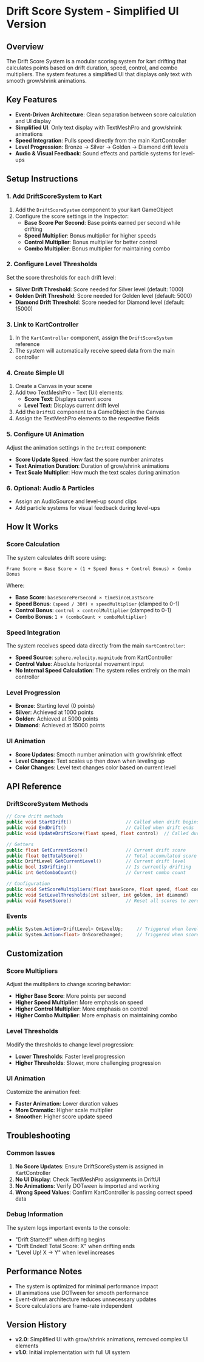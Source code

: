 # Drift Score System - Simplified UI Version

## Overview
The Drift Score System is a modular scoring system for kart drifting that calculates points based on drift duration, speed, control, and combo multipliers. The system features a simplified UI that displays only text with smooth grow/shrink animations.

## Key Features
- **Event-Driven Architecture**: Clean separation between score calculation and UI display
- **Simplified UI**: Only text display with TextMeshPro and grow/shrink animations
- **Speed Integration**: Pulls speed directly from the main KartController
- **Level Progression**: Bronze → Silver → Golden → Diamond drift levels
- **Audio & Visual Feedback**: Sound effects and particle systems for level-ups

## Setup Instructions

### 1. Add DriftScoreSystem to Kart
1. Add the `DriftScoreSystem` component to your kart GameObject
2. Configure the score settings in the Inspector:
   - **Base Score Per Second**: Base points earned per second while drifting
   - **Speed Multiplier**: Bonus multiplier for higher speeds
   - **Control Multiplier**: Bonus multiplier for better control
   - **Combo Multiplier**: Bonus multiplier for maintaining combo

### 2. Configure Level Thresholds
Set the score thresholds for each drift level:
- **Silver Drift Threshold**: Score needed for Silver level (default: 1000)
- **Golden Drift Threshold**: Score needed for Golden level (default: 5000)
- **Diamond Drift Threshold**: Score needed for Diamond level (default: 15000)

### 3. Link to KartController
1. In the `KartController` component, assign the `DriftScoreSystem` reference
2. The system will automatically receive speed data from the main controller

### 4. Create Simple UI
1. Create a Canvas in your scene
2. Add two TextMeshPro - Text (UI) elements:
   - **Score Text**: Displays current score
   - **Level Text**: Displays current drift level
3. Add the `DriftUI` component to a GameObject in the Canvas
4. Assign the TextMeshPro elements to the respective fields

### 5. Configure UI Animation
Adjust the animation settings in the `DriftUI` component:
- **Score Update Speed**: How fast the score number animates
- **Text Animation Duration**: Duration of grow/shrink animations
- **Text Scale Multiplier**: How much the text scales during animation

### 6. Optional: Audio & Particles
- Assign an AudioSource and level-up sound clips
- Add particle systems for visual feedback during level-ups

## How It Works

### Score Calculation
The system calculates drift score using:
```
Frame Score = Base Score × (1 + Speed Bonus + Control Bonus) × Combo Bonus
```

Where:
- **Base Score**: `baseScorePerSecond × timeSinceLastScore`
- **Speed Bonus**: `(speed / 30f) × speedMultiplier` (clamped to 0-1)
- **Control Bonus**: `control × controlMultiplier` (clamped to 0-1)
- **Combo Bonus**: `1 + (comboCount × comboMultiplier)`

### Speed Integration
The system receives speed data directly from the main `KartController`:
- **Speed Source**: `sphere.velocity.magnitude` from KartController
- **Control Value**: Absolute horizontal movement input
- **No Internal Speed Calculation**: The system relies entirely on the main controller

### Level Progression
- **Bronze**: Starting level (0 points)
- **Silver**: Achieved at 1000 points
- **Golden**: Achieved at 5000 points
- **Diamond**: Achieved at 15000 points

### UI Animation
- **Score Updates**: Smooth number animation with grow/shrink effect
- **Level Changes**: Text scales up then down when leveling up
- **Color Changes**: Level text changes color based on current level

## API Reference

### DriftScoreSystem Methods
```csharp
// Core drift methods
public void StartDrift()                    // Called when drift begins
public void EndDrift()                      // Called when drift ends
public void UpdateDriftScore(float speed, float control)  // Called during drift

// Getters
public float GetCurrentScore()              // Current drift score
public float GetTotalScore()                // Total accumulated score
public DriftLevel GetCurrentLevel()         // Current drift level
public bool IsDrifting()                    // Is currently drifting
public int GetComboCount()                  // Current combo count

// Configuration
public void SetScoreMultipliers(float baseScore, float speed, float control, float combo)
public void SetLevelThresholds(int silver, int golden, int diamond)
public void ResetScore()                    // Reset all scores to zero
```

### Events
```csharp
public System.Action<DriftLevel> OnLevelUp;     // Triggered when level increases
public System.Action<float> OnScoreChanged;     // Triggered when score changes
```

## Customization

### Score Multipliers
Adjust the multipliers to change scoring behavior:
- **Higher Base Score**: More points per second
- **Higher Speed Multiplier**: More emphasis on speed
- **Higher Control Multiplier**: More emphasis on control
- **Higher Combo Multiplier**: More emphasis on maintaining combo

### Level Thresholds
Modify the thresholds to change level progression:
- **Lower Thresholds**: Faster level progression
- **Higher Thresholds**: Slower, more challenging progression

### UI Animation
Customize the animation feel:
- **Faster Animation**: Lower duration values
- **More Dramatic**: Higher scale multiplier
- **Smoother**: Higher score update speed

## Troubleshooting

### Common Issues
1. **No Score Updates**: Ensure DriftScoreSystem is assigned in KartController
2. **No UI Display**: Check TextMeshPro assignments in DriftUI
3. **No Animations**: Verify DOTween is imported and working
4. **Wrong Speed Values**: Confirm KartController is passing correct speed data

### Debug Information
The system logs important events to the console:
- "Drift Started!" when drifting begins
- "Drift Ended! Total Score: X" when drifting ends
- "Level Up! X -> Y" when level increases

## Performance Notes
- The system is optimized for minimal performance impact
- UI animations use DOTween for smooth performance
- Event-driven architecture reduces unnecessary updates
- Score calculations are frame-rate independent

## Version History
- **v2.0**: Simplified UI with grow/shrink animations, removed complex UI elements
- **v1.0**: Initial implementation with full UI system 